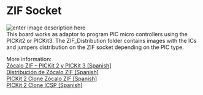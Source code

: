 # ZIF Socket

![enter image description here](https://i2.wp.com/palmacas.com/wp-content/uploads/post25_1.png?w=662&ssl=1)\
This board works as adaptor to program PIC micro controllers using the PICKit2 or PICKit3. The ZIF_Distribution folder contains images with the ICs and jumpers distribution on the ZIF socket depending on the PIC type.

More information:\
[Zócalo ZIF – PICKit 2 y PICKit 3 [Spanish]](https://palmacas.com/zocalo-zif-pickit-2-y-pickit-3/)\
[Distribución de Zócalo ZIF [Spanish]](https://palmacas.com/distribucion-zocalo-zif/)\
[PICKit 2 Clone Zócalo ZIF [Spanish]](https://palmacas.com/pickit-2-clone-zocalo-zif/)\
[PICKit 2 Clone ICSP [Spanish]](https://palmacas.com/pickit-2-clone-icsp/)
